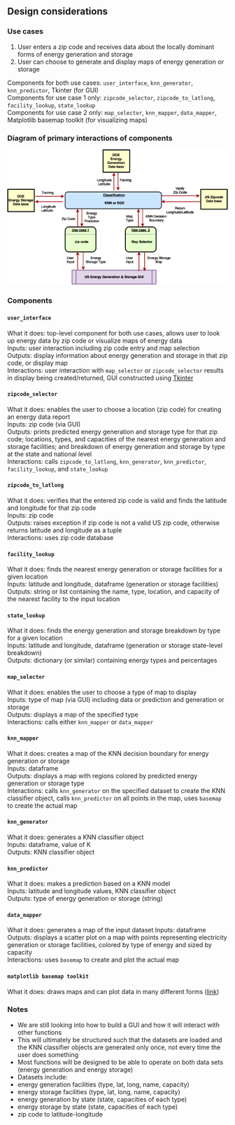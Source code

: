 ## Design considerations

### Use cases
1. User enters a zip code and receives data about the locally dominant forms of energy generation and storage
2. User can choose to generate and display maps of energy generation or storage

Components for both use cases: `user_interface`, `knn_generator`, `knn_predictor`, Tkinter (for GUI)  
Components for use case 1 only: `zipcode_selector`, `zipcode_to_latlong`, `facility_lookup`, `state_lookup`  
Components for use case 2 only: `map_selector`, `knn_mapper`, `data_mapper`, Matplotlib basemap toolkit (for visualizing maps)  

### Diagram of primary interactions of components


![Diagram of primary interactions of components](Process_Flow.png)







### Components

#### `user_interface`
What it does: top-level component for both use cases, allows user to look up energy data by zip code or visualize maps of energy data  
Inputs: user interaction including zip code entry and map selection  
Outputs: display information about energy generation and storage in that zip code, or display map  
Interactions: user interaction with `map_selector` or `zipcode_selector` results in display being created/returned, GUI constructed using [Tkinter](https://wiki.python.org/moin/TkInter)


#### `zipcode_selector`
What it does: enables the user to choose a location (zip code) for creating an energy data report  
Inputs: zip code (via GUI)  
Outputs: prints predicted energy generation and storage type for that zip code; locations, types, and capacities of the nearest energy generation and storage facilities; and breakdown of energy generation and storage by type at the state and national level  
Interactions: calls `zipcode_to_latlong`, `knn_generator`, `knn_predictor`, `facility_lookup`, and `state_lookup`

#### `zipcode_to_latlong`
What it does: verifies that the entered zip code is valid and finds the latitude and longitude for that zip code  
Inputs: zip code  
Outputs: raises exception if zip code is not a valid US zip code, otherwise returns latitude and longitude as a tuple    
Interactions: uses zip code database  

#### `facility_lookup`
What it does: finds the nearest energy generation or storage facilities for a given location  
Inputs: latitude and longitude, dataframe (generation or storage facilities)  
Outputs: string or list containing the name, type, location, and capacity of the nearest facility to the input location  
#### `state_lookup`
What it does: finds the energy generation and storage breakdown by type for a given location  
Inputs: latitude and longitude, dataframe (generation or storage state-level breakdown)  
Outputs: dictionary (or similar) containing energy types and percentages  


#### `map_selector`
What it does: enables the user to choose a type of map to display  
Inputs: type of map (via GUI) including data or prediction and generation or storage  
Outputs: displays a map of the specified type  
Interactions: calls either `knn_mapper` or `data_mapper`  

#### `knn_mapper`
What it does: creates a map of the KNN decision boundary for energy generation or storage  
Inputs: dataframe    
Outputs: displays a map with regions colored by predicted energy generation or storage type    
Interactions: calls `knn_generator` on the specified dataset to create the KNN classifier object, calls `knn_predictor` on all points in the map, uses `basemap` to create the actual map  

#### `knn_generator`
What it does: generates a KNN classifier object  
Inputs: dataframe, value of K   
Outputs: KNN classifier object

#### `knn_predictor`
What it does: makes a prediction based on a KNN model  
Inputs: latitude and longitude values, KNN classifier object  
Outputs: type of energy generation or storage (string)  

#### `data_mapper`
What it does: generates a map of the input dataset
Inputs: dataframe  
Outputs: displays a scatter plot on a map with points representing electricity generation or storage facilities, colored by type of energy and sized by capacity  
Interactions: uses `basemap` to create and plot the actual map

#### `matplotlib basemap toolkit`
What it does: draws maps and can plot data in many different forms ([link](http://matplotlib.org/basemap/))



### Notes
* We are still looking into how to build a GUI and how it will interact with other functions
* This will ultimately be structured such that the datasets are loaded and the KNN classifier objects are generated only once, not every time the user does something
* Most functions will be designed to be able to operate on both data sets (energy generation and energy storage)
* Datasets include:
 * energy generation facilities (type, lat, long, name, capacity)
 * energy storage facilities (type, lat, long, name, capacity)
 * energy generation by state (state, capacities of each type)
 * energy storage by state (state, capacities of each type)
 * zip code to latitude-longitude

